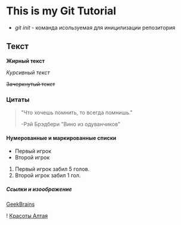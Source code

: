 # This is my Git Tutorial

* *git init* - команда исользуемая для иницилизации репозитория
## Текст
**Жирный текст**

*Курсивный текст*

~~Зачеркнутый текст~~

### Цитаты

> "Что хочешь помнить, то всегда помнишь."
>
> -Рэй Брэдбери "Вино из одуванчиков"

#### Нумерованные и маркированные списки
- Первый игрок
- Второй игрок
1. Первый игрок забил 5 голов.
2. Второй игрок забил 1 гол.

##### Ссылки и изоображение
[GeekBrains](https://gb.ru)

! [Красоты Алтая](https://cdn.fishki.net/upload/post/2016/07/11/2008937/9137ce311b9b8a4fe7a0c3e94b5f31da.jpg)
